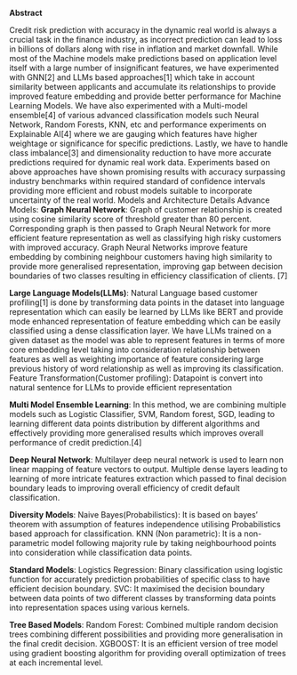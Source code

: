 
**Abstract**
 
Credit risk prediction with accuracy in the dynamic real world is always a crucial task in the finance industry, as incorrect prediction can lead to loss in billions of dollars along with rise in inflation and market downfall. While most of the Machine models make predictions based on application level itself with a large number of insignificant features, we have experimented with GNN[2] and LLMs based approaches[1] which take in account similarity between applicants and accumulate its relationships to provide improved feature embedding and provide better performance for Machine Learning Models. We have also experimented with a Multi-model ensemble[4] of various advanced classification models such Neural Network, Random Forests, KNN, etc and performance experiments on Explainable AI[4] where we are gauging which features have higher weightage or significance for specific predictions. Lastly, we have to handle class imbalance[3] and dimensionality reduction to have more accurate predictions required for dynamic real work data. Experiments based on above approaches have shown promising results with accuracy surpassing industry benchmarks within required standard of confidence intervals providing more efficient and robust models suitable to incorporate uncertainty of the real world.
Models and Architecture Details
Advance Models:
**Graph Neural Network**: Graph of customer relationship is created using cosine similarity score of threshold greater than 80 percent. Corresponding graph is then passed to Graph Neural Network for more efficient feature representation as well as classifying high risky customers with improved accuracy. Graph Neural Networks improve feature embedding by combining neighbour customers having high similarity to provide more generalised representation, improving gap between decision boundaries of two classes resulting in efficiency classification of clients.
[7]
 
**Large Language Models(LLMs)**: Natural Language based customer profiling[1] is done by transforming data points in the dataset into language representation which can easily be learned by LLMs like BERT and provide mode enhanced representation of feature embedding which can be easily classified using a dense classification layer. We have LLMs trained on a given dataset as the model was able to represent features in terms of more core embedding level taking into consideration relationship between features as well as weighting importance of feature considering large previous history of word relationship as well as improving its classification. 
Feature Transformation(Customer profiling): 
Datapoint is convert into natural sentence for LLMs to provide efficient representation
 
 
**Multi Model Ensemble Learning**: In this method, we are combining multiple models such as Logistic Classifier, SVM, Random forest, SGD, leading to learning different data points distribution by different algorithms and effectively providing more generalised results which improves overall performance of credit prediction.[4]

**Deep Neural Network**:  Multilayer deep neural network is used to learn non linear mapping of feature vectors to output. Multiple dense layers leading to learning of more intricate features extraction which passed to final decision boundary leads to improving overall efficiency of credit default classification.

**Diversity Models**:
Naive Bayes(Probabilistics): It is based on bayes’ theorem with assumption of features independence utilising Probabilistics based approach for classification.
KNN (Non parametric):  It is a non-parametric model following majority rule by taking neighbourhood points into consideration while classification data points.

**Standard Models**:
Logistics Regression:  Binary classification using logistic function for accurately prediction probabilities of specific class to have efficient decision boundary.
SVC: It maximised the decision boundary between data points of two different classes by transforming data points into representation spaces using various kernels. 

**Tree Based Models**:
Random Forest: Combined multiple random decision trees combining different possibilities and providing more generalisation in the final credit decision. 
XGBOOST: It is an efficient version of tree model using gradient boosting algorithm for providing overall optimization of trees at each incremental level.
